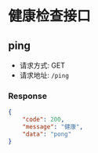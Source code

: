 # 健康检查接口

## ping 
- 请求方式: GET
- 请求地址: `/ping`

### Response 
```json
{
    "code": 200,
    "message": "健康",
    "data": "pong"
}
```